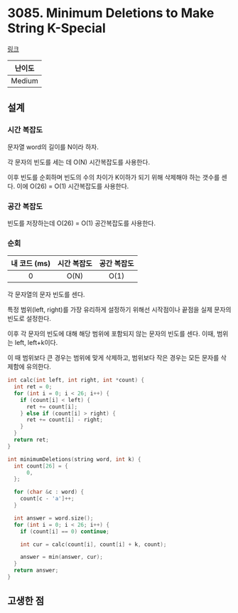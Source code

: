 # 3085. Minimum Deletions to Make String K-Special

[링크](https://leetcode.com/problems/minimum-deletions-to-make-string-k-special/description/)

| 난이도 |
| :----: |
| Medium |

## 설계

### 시간 복잡도

문자열 word의 길이를 N이라 하자.

각 문자의 빈도를 세는 데 O(N) 시간복잡도를 사용한다.

이후 빈도를 순회하며 빈도의 수의 차이가 K이하가 되기 위해 삭제해야 하는 갯수를 센다. 이에 O(26) = O(1) 시간복잡도를 사용한다.

### 공간 복잡도

빈도를 저장하는데 O(26) = O(1) 공간복잡도를 사용한다.

### 순회

| 내 코드 (ms) | 시간 복잡도 | 공간 복잡도 |
| :----------: | :---------: | :---------: |
|      0       |    O(N)     |    O(1)     |

각 문자열의 문자 빈도를 센다.

특정 범위(left, right)를 가장 유리하게 설정하기 위해선 시작점이나 끝점을 실제 문자의 빈도로 설정한다.

이후 각 문자의 빈도에 대해 해당 범위에 포함되지 않는 문자의 빈도를 센다. 이때, 범위는 left, left+k이다.

이 때 범위보다 큰 경우는 범위에 맞게 삭제하고, 범위보다 작은 경우는 모든 문자를 삭제함에 유의한다.

```cpp
int calc(int left, int right, int *count) {
  int ret = 0;
  for (int i = 0; i < 26; i++) {
    if (count[i] < left) {
      ret += count[i];
    } else if (count[i] > right) {
      ret += count[i] - right;
    }
  }
  return ret;
}

int minimumDeletions(string word, int k) {
  int count[26] = {
      0,
  };

  for (char &c : word) {
    count[c - 'a']++;
  }

  int answer = word.size();
  for (int i = 0; i < 26; i++) {
    if (count[i] == 0) continue;

    int cur = calc(count[i], count[i] + k, count);

    answer = min(answer, cur);
  }
  return answer;
}
```

## 고생한 점
